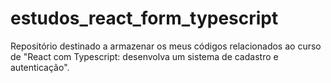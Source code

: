 # estudos_react_form_typescript
Repositório destinado a armazenar os meus códigos relacionados ao curso de  "React com Typescript: desenvolva um sistema de cadastro e autenticação".
